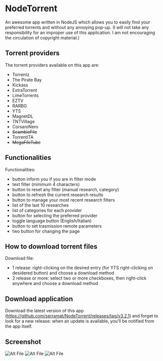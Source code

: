 # NodeTorrent

An awesome app written in NodeJS which allows you to easily find your preferred torrents and without any annoying pop-up.
(I will not take any responsibility for an improper use of this application. I am not encouraging the circulation of copyright material.)

## Torrent providers ##

The torrent providers available on this app are:
- Torrentz
- The Pirate Bay
- Kickass
- ExtraTorrent
- LimeTorrents
- EZTV
- RARBG
- YTS
- MagnetDL
- TNTVillage
- CorsaroNero
- <s>ScambioFile</s>
- TorrentITA
- <s>MegaFileTube</s>


## Functionalities ##

Functionalities:

- button inform you if you are in filter mode
- text filter (minimum 4 characters)
- button to reset any filter (manual research, category)
- button to refresh the current research results
- button to manage your most recent research filters
- list of the last 10 researches
- list of categories for each provider
- button for selecting the preferred provider
- toggle language button (English/Italian)
- button to set trasmission remote parameters
- two button for changing the page

## How to download torrent files ##

Download file:

- 1 release: right-clicking on the desired entry (for YTS right-clicking on desidered button) and choose a download method
- 2 release or more: select two or more checkboxes, then right-click anywhere and choose a download method


## Download application ##

Download the latest version of this app (https://github.com/serramat/NodeTorrent/releases/tag/v3.2.1) and forget to look for a new release: when an update is available, you’ll be notified from the app itself.

## Screenshot ##

![Alt File](https://github.com/serramat/NodeTorrent/blob/master/Screenshot_01.PNG)
![Alt File](https://github.com/serramat/NodeTorrent/blob/master/Screenshot_02.PNG)
![Alt File](https://github.com/serramat/NodeTorrent/blob/master/Screenshot_03.PNG)

